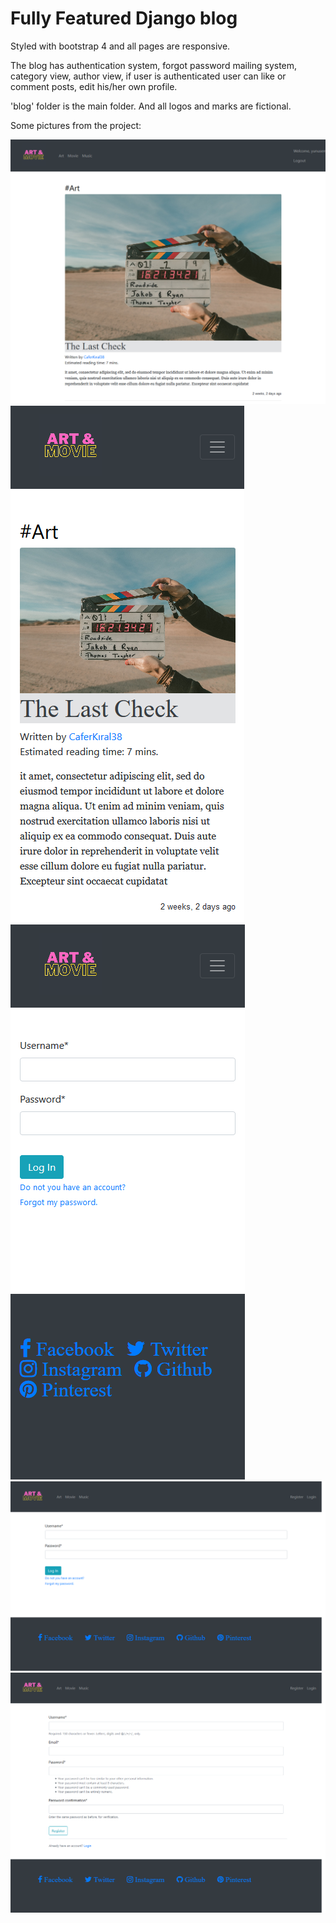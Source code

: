 # Fully Featured Django blog

Styled with bootstrap 4 and all pages are responsive.

The blog has authentication system, forgot password mailing system, category view, author view, if user is authenticated user can like or comment posts, edit his/her own profile.

'blog' folder is the main folder. And all logos and marks are fictional.

Some pictures from the project:

![](/for_readme/Homepage.png)
![](/for_readme/Responsive1.png)
![](/for_readme/Responsive2.png)
![](/for_readme/Login.png)
![](/for_readme/Register.png)
